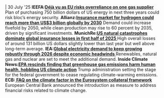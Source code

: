 | 30 July '25
**IEEFA:[Déjà vu as EU risks overreliance on one gas supplier ](https://ieefa.org/resources/deja-vu-eu-risks-overreliance-one-gas-supplier)**
Plan of purchasing 750 billion dollars of US energy in next three years could risk bloc’s energy security.
**Allianz:[Insurance market for hydrogen could reach more than US$3 billion globally by 2030](https://commercial.allianz.com/news-and-insights/news/hydrogen-energy-2025.html)**
Demand could increase fivefold by 2050, while clean production may rise to 60 percent by 2035, driven by significant investments.
**MunichRe:[US natural catastrophes dominate global insurance losses in first half of 2025 ](https://www.munichre.com/en/company/media-relations/media-information-and-corporate-news/media-information/2025/natural-disaster-figures-first-half-2025.html)**
High overall losses of around 131 billion US dollars slightly lower than last year but well above long-term average.
**IEA:[Global electricity demand to keep growing robustly through 2026 despite economic headwinds ](https://www.iea.org/news/global-electricity-demand-to-keep-growing-robustly-through-2026-despite-economic-headwinds)**
Renewables, natural gas and nuclear are set to meet the additional demand.
**Inside Climate News:[EPA rescinds finding that greenhouse gas emissions harm human health, hobbling US climate action](https://insideclimatenews.org/news/29072025/epa-rescinds-endangerment-finding-greenhouse-gas-emissions/)**
Trump administration setting the stage for the federal government to cease regulating climate-warming emissions.
**ECB:[ FAQ on the climate factor in the Eurosystem collateral framework](https://www.ecb.europa.eu/mopo/coll/html/ecb.faq_climate_factor.en.html)**
European Central Bank announced the introduction as measure to address financial risks related to climate change.